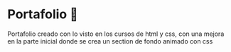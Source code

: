 # Portafolio 💼

Portafolio creado con lo visto en los cursos de html y css, con una mejora en la parte inicial donde se crea un section de fondo animado con css
